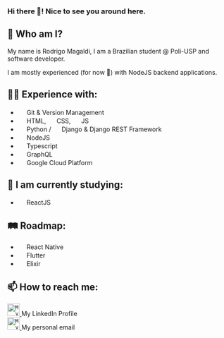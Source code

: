 ### Hi there 👋! Nice to see you around here.

## 🧔 Who am I?
My name is Rodrigo Magaldi, I am a Brazilian student @ Poli-USP and software developer.

I am mostly experienced (for now 😬) with NodeJS backend applications.

## 👨‍💼 Experience with:
- <img width="16" src="https://www.vectorlogo.zone/logos/git-scm/git-scm-icon.svg"/> Git & Version Management
- <img width="16" src="https://www.vectorlogo.zone/logos/w3_html5/w3_html5-icon.svg"/> HTML, <img width="16" src="https://www.flaticon.com/svg/static/icons/svg/732/732190.svg"/> CSS, <img width="16" src="https://upload.vectorlogo.zone/logos/javascript/images/239ec8a4-163e-4792-83b6-3f6d96911757.svg"/> JS
- <img width="16" src="https://www.vectorlogo.zone/logos/python/python-icon.svg" /> Python / <img width="16" src="https://www.vectorlogo.zone/logos/djangoproject/djangoproject-icon.svg" /> Django & Django REST Framework
- <img width="16" src="https://www.vectorlogo.zone/logos/nodejs/nodejs-icon.svg" /> NodeJS
- <img width="16" src="https://www.vectorlogo.zone/logos/typescriptlang/typescriptlang-icon.svg" /> Typescript
- <img width="16" src="https://www.vectorlogo.zone/logos/graphql/graphql-icon.svg" /> GraphQL
- <img width="16" src="https://www.vectorlogo.zone/logos/google_cloud/google_cloud-icon.svg" /> Google Cloud Platform

## 🌱 I am currently studying:
- <img width="16" src="https://www.vectorlogo.zone/logos/reactjs/reactjs-icon.svg" /> ReactJS

## 🛤️ Roadmap:
- <img width="16" src="https://www.vectorlogo.zone/logos/reactjs/reactjs-icon.svg" /> React Native
- <img width="16" src="https://www.vectorlogo.zone/logos/flutterio/flutterio-icon.svg" /> Flutter
- <img width="16" src="https://www.vectorlogo.zone/logos/elixir-lang/elixir-lang-icon.svg" /> Elixir

## 📫 How to reach me:

<a href="https://www.linkedin.com/in/rodrigo-miksian-magaldi/">
    <code><img alt="My linkedin" width="28" src="https://www.flaticon.com/svg/static/icons/svg/174/174857.svg" /></code>
</a>
My LinkedIn Profile
</br>
<a href="mailto:rod.magaldi@gmail.com">
    <code><img alt="My Gmail" width="28" src="https://www.flaticon.com/svg/static/icons/svg/732/732200.svg" /></code>
</a>
My personal email
